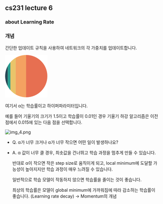 ## cs231 lecture 6
### about Learning Rate

### 개념

간단한 업데이트 규칙을 사용하여 네트워크의 각 가중치를 업데이트합니다.

![img_3.png](img_3.png)

여기서 α는 학습률이고 하이퍼파라미터입니다.

예를 들어 기울기의 크기가 1.5이고 학습률이 0.01인 경우 기울기 하강 알고리즘은 이전 점에서 0.015에 있는 다음 점을 선택합니다.

![img_4.png](img_4.png)

- Q. α가 너무 크거나 α가 너무 작으면 어떤 일이 발생하나요?
- A. α 값이 너무 클 경우, 최솟값을 건너뛰고 학습 과정을 멈추게 만들 수 있습니다.

  반대로 α이 작으면 작은 step size로 움직이게 되고, local minimum에 도달할 가능성이 높아지지만 학습 과정이 매우 느려질 수 있습니다. 

  일반적으로 학습 모델이 작동하지 않으면 학습률을 줄이는 것이 좋습니다. 

    최상의 학습률은 모델이 global minimum에 가까워짐에 따라 감소하는 학습률이 좋습니다. (Learning rate decay) → Momentum의 개념